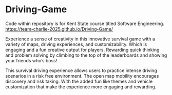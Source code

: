 # Driving-Game
Code within repository is for Kent State course titled Software Engineering. 
https://team-charlie-2025.github.io/Driving-Game/

Experience a sense of creativity in this innovative survival game with a variety of maps, driving experiences, and customizability. Which is engaging and a fun creative output for players. Rewarding quick thinking and problem solving by climbing to the top of the leaderboards and showing your friends who’s boss!

This survival driving experience allows users to practice intense driving scenarios in a risk free environment. The open map mobility encourages discovery and risk taking. With the added fun like themes and vehicle customization that make the experience more engaging and rewarding.